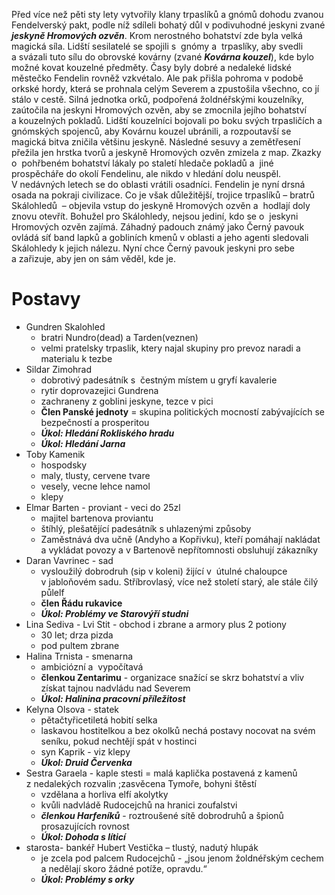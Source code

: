 Před více než pěti sty lety vytvořily klany trpaslíků a gnómů dohodu zvanou Fendelverský pakt, podle níž sdíleli bohatý důl v podivuhodné jeskyni zvané ***jeskyně Hromových ozvěn***. Krom nerostného bohatství zde byla velká magická síla. Lidští sesilatelé se spojili s  gnómy a  trpaslíky, aby svedli a svázali tuto sílu do obrovské kovárny (zvané ***Kovárna kouzel***), kde bylo možné kovat kouzelné předměty. Časy byly dobré a nedaleké lidské městečko Fendelin rovněž vzkvétalo. 
Ale pak přišla pohroma v podobě orkské hordy, která se prohnala celým Severem a zpustošila všechno, co jí stálo v cestě. Silná jednotka orků, podpořená žoldnéřskými kouzelníky, zaútočila na jeskyni Hromových ozvěn, aby se zmocnila jejího bohatství a kouzelných pokladů. Lidští kouzelníci bojovali po boku svých trpasličích a  gnómských spojenců, aby Kovárnu kouzel ubránili, a rozpoutavší se magická bitva zničila většinu jeskyně. Následné sesuvy a zemětřesení přežila jen hrstka tvorů a jeskyně Hromových ozvěn zmizela z map. 
Zkazky o  pohřbeném bohatství lákaly po staletí hledače pokladů a  jiné prospěcháře do okolí Fendelinu, ale nikdo v hledání dolu neuspěl. V nedávných letech se do oblasti vrátili osadníci. Fendelin je nyní drsná osada na pokraji civilizace. Co je však důležitější, trojice trpaslíků – bratrů Skálohledů  – objevila vstup do jeskyně Hromových ozvěn a  hodlají doly znovu otevřít.
Bohužel pro Skálohledy, nejsou jediní, kdo se o  jeskyni Hromových ozvěn zajímá. Záhadný padouch známý jako Černý pavouk ovládá síť band lapků a gobliních kmenů v oblasti a jeho agenti sledovali Skálohledy k jejich nálezu. Nyní chce Černý pavouk jeskyni pro sebe a zařizuje, aby jen on sám věděl, kde je.
# Postavy
- Gundren Skalohled
	- bratri Nundro(dead) a Tarden(veznen)
	- velmi pratelsky trpaslik, ktery najal skupiny pro prevoz naradi a materialu k tezbe
- Sildar Zimohrad
	- dobrotivý padesátník s  čestným místem u gryfí kavalerie
	- rytir doprovazejici Gundrena
	- zachraneny z goblini jeskyne, tezce v pici
	- **Člen Panské jednoty** = skupina politických mocností zabývajících se bezpečností a prosperitou
	- ***Úkol: Hledání Rokliského hradu***
	- ***Úkol: Hledání Jarna***
- Toby Kamenik
	- hospodsky
	- maly, tlusty, cervene tvare
	- vesely, vecne lehce namol
	- klepy
- Elmar Barten - proviant - veci do 25zl
	- majitel bartenova proviantu
	- štíhlý, plešatějící padesátník s uhlazenými způsoby
	- Zaměstnává dva učně (Andyho a Kopřivku), kteří pomáhají nakládat a vykládat povozy a v Bartenově nepřítomnosti obsluhují zákazníky
- Daran Vavrinec - sad
	- vysloužilý dobrodruh (sip v koleni) žijící v  útulné chaloupce v jabloňovém sadu. Stříbrovlasý, více než století starý, ale stále čilý půlelf
	- **člen Řádu rukavice**
	- ***Úkol: Problémy ve Starovýří studni***
- Lina Sediva - Lvi Stit - obchod i zbrane a armory plus 2 potiony
	- 30 let; drza pizda
	- pod pultem zbrane
- Halina Trnista - smenarna
	- ambiciózní a  vypočítavá
	- **členkou Zentarimu** - organizace snažící se skrz bohatství a vliv získat tajnou nadvládu nad Severem
	- ***Úkol: Halinina pracovní příležitost***
- Kelyna Olsova - statek
	- pětačtyřicetiletá hobití selka
	- laskavou hostitelkou a bez okolků nechá postavy nocovat na svém seníku, pokud nechtějí spát v hostinci
	- syn Kaprik - viz klepy
	- ***Úkol: Druid Červenka***
- Sestra Garaela - kaple stesti = malá kaplička postavená z kamenů z nedalekých rozvalin ;zasvěcena Tymoře, bohyni štěstí
	- vzdělana a horliva elfí akolytky
	- kvůli nadvládě Rudocejchů na hranici zoufalstvi
	- ***členkou Harfeníků*** - roztroušené sítě dobrodruhů a špionů prosazujících rovnost
	- ***Úkol: Dohoda s líticí***
- starosta- bankéř Hubert Vestička – tlustý, nadutý hlupák
	-  je zcela pod palcem Rudocejchů - „jsou jenom žoldnéřským cechem a nedělají skoro žádné potíže, opravdu.“
	-  ***Úkol: Problémy s orky***